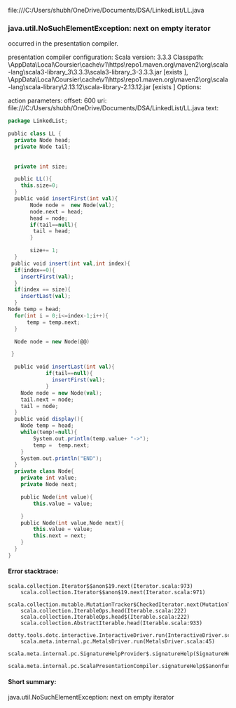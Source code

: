 file:///C:/Users/shubh/OneDrive/Documents/DSA/LinkedList/LL.java
### java.util.NoSuchElementException: next on empty iterator

occurred in the presentation compiler.

presentation compiler configuration:
Scala version: 3.3.3
Classpath:
<HOME>\AppData\Local\Coursier\cache\v1\https\repo1.maven.org\maven2\org\scala-lang\scala3-library_3\3.3.3\scala3-library_3-3.3.3.jar [exists ], <HOME>\AppData\Local\Coursier\cache\v1\https\repo1.maven.org\maven2\org\scala-lang\scala-library\2.13.12\scala-library-2.13.12.jar [exists ]
Options:



action parameters:
offset: 600
uri: file:///C:/Users/shubh/OneDrive/Documents/DSA/LinkedList/LL.java
text:
```scala
package LinkedList;

public class LL {
  private Node head;
  private Node tail;
  
  
  private int size;

  public LL(){
    this.size=0;
  }
  public void insertFirst(int val){
       Node node =  new Node(val);
       node.next = head;
       head = node;
       if(tail==null){
        tail = head;
       }

       size+= 1;
  }
 public void insert(int val,int index){
  if(index==0){
    insertFirst(val);
  }
  if(index == size){
    insertLast(val);
  }
Node temp = head;
  for(int i = 0;i<=index-1;i++){
      temp = temp.next;
  }

  Node node = new Node(@@)

 }

  public void insertLast(int val){
            if(tail==null){
              insertFirst(val);
            }
    Node node = new Node(val);
    tail.next = node;
    tail = node;
  }
  public void display(){
    Node temp = head;
    while(temp!=null){
        System.out.println(temp.value+ "->");
        temp =  temp.next;
    }
    System.out.println("END");
  }
  private class Node{
    private int value;
    private Node next;

    public Node(int value){
        this.value = value;

    }
    public Node(int value,Node next){
        this.value = value;
        this.next = next;
    }
  }
}

```



#### Error stacktrace:

```
scala.collection.Iterator$$anon$19.next(Iterator.scala:973)
	scala.collection.Iterator$$anon$19.next(Iterator.scala:971)
	scala.collection.mutable.MutationTracker$CheckedIterator.next(MutationTracker.scala:76)
	scala.collection.IterableOps.head(Iterable.scala:222)
	scala.collection.IterableOps.head$(Iterable.scala:222)
	scala.collection.AbstractIterable.head(Iterable.scala:933)
	dotty.tools.dotc.interactive.InteractiveDriver.run(InteractiveDriver.scala:168)
	scala.meta.internal.pc.MetalsDriver.run(MetalsDriver.scala:45)
	scala.meta.internal.pc.SignatureHelpProvider$.signatureHelp(SignatureHelpProvider.scala:40)
	scala.meta.internal.pc.ScalaPresentationCompiler.signatureHelp$$anonfun$1(ScalaPresentationCompiler.scala:435)
```
#### Short summary: 

java.util.NoSuchElementException: next on empty iterator